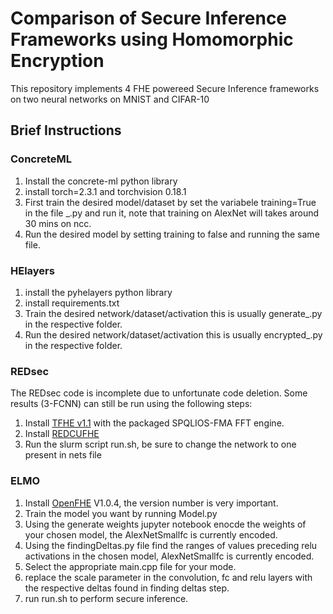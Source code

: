 # Comparison of Secure Inference Frameworks using Homomorphic Encryption

This repository implements 4  FHE powereed Secure Inference frameworks on two neural networks on MNIST and CIFAR-10

## Brief Instructions
### ConcreteML
1. Install the concrete-ml python library
2. install torch=2.3.1 and torchvision 0.18.1
3. First train the desired model/dataset by set the variabele training=True in the file <MODEL>_<DATASET>.py and run it, note that training on AlexNet will takes around 30 mins on ncc.
4. Run the desired model by setting training to false and running the same file.

### HElayers
1. install the pyhelayers python library
2. install requirements.txt
3. Train the desired network/dataset/activation this is usually generate_<DATASET>.py in the respective folder.
4. Run the desired network/dataset/activation this is usually encrypted_<DATASET>.py in the respective folder.


### REDsec
The REDsec code is incomplete due to unfortunate code deletion. Some results (3-FCNN) can still be run using the following steps:
1. Install [TFHE v1.1](https://github.com/tfhe/tfhe) with the packaged SPQLIOS-FMA FFT engine.
2. Install [REDCUFHE](https://github.com/TrustworthyComputing/REDcuFHE)
3. Run the slurm script run.sh, be sure to change the network to one present in nets file

### ELMO
1. Install [OpenFHE](https://github.com/TrustworthyComputing/REDcuFHE) V1.0.4, the version number is very important.
2. Train the model you want by running Model.py
3. Using the generate weights jupyter notebook enocde the weights of your chosen model, the AlexNetSmallfc is currently encoded.
4. Using the findingDeltas.py file find the ranges of values preceding relu activations in the chosen model, AlexNetSmallfc is currently encoded.
5. Select the appropriate main.cpp file for your mode.
6. replace the scale parameter in the convolution, fc and relu layers with the respective deltas found in finding deltas step.
7. run run.sh to perform secure inference.
